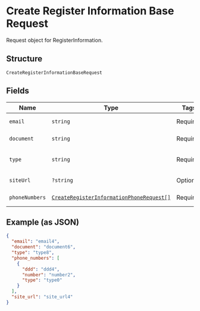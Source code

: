 
# Create Register Information Base Request

Request object for RegisterInformation.

## Structure

`CreateRegisterInformationBaseRequest`

## Fields

| Name | Type | Tags | Description | Getter | Setter |
|  --- | --- | --- | --- | --- | --- |
| `email` | `string` | Required | - | getEmail(): string | setEmail(string email): void |
| `document` | `string` | Required | - | getDocument(): string | setDocument(string document): void |
| `type` | `string` | Required | "individual" ou "corporation" | getType(): string | setType(string type): void |
| `siteUrl` | `?string` | Optional | - | getSiteUrl(): ?string | setSiteUrl(?string siteUrl): void |
| `phoneNumbers` | [`CreateRegisterInformationPhoneRequest[]`](../../doc/models/create-register-information-phone-request.md) | Required | - | getPhoneNumbers(): array | setPhoneNumbers(array phoneNumbers): void |

## Example (as JSON)

```json
{
  "email": "email4",
  "document": "document6",
  "type": "type8",
  "phone_numbers": [
    {
      "ddd": "ddd4",
      "number": "number2",
      "type": "type0"
    }
  ],
  "site_url": "site_url4"
}
```

